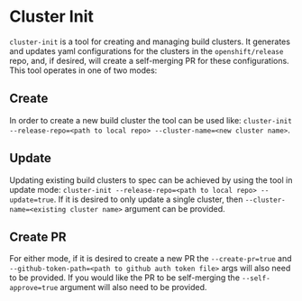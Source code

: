 # Cluster Init
`cluster-init` is a tool for creating and managing build clusters. It generates and updates yaml configurations for the clusters in the `openshift/release` repo, and, if desired, will create a self-merging PR for these configurations. This tool operates in one of two modes:

## Create
In order to create a new build cluster the tool can be used like:
`cluster-init --release-repo=<path to local repo> --cluster-name=<new cluster name>`.


## Update
Updating existing build clusters to spec can be achieved by using the tool in update mode:
`cluster-init --release-repo=<path to local repo> --update=true`.
If it is desired to only update a single cluster, then `--cluster-name=<existing cluster name>` argument can be provided.

## Create PR
For either mode, if it is desired to create a new PR the `--create-pr=true` and `--github-token-path=<path to github auth token file>`
args will also need to be provided. If you would like the PR to be self-merging the `--self-approve=true` argument will also need to be provided.